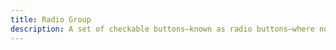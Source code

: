 ```yaml
---
title: Radio Group
description: A set of checkable buttons—known as radio buttons—where no more than one of the buttons can be checked at a time.
---
```


<DocsPage 
    :title="frontmatter.title" 
    :description="frontmatter.description"
    path="views/components/RadioGroup.md">

</DocsPage>
